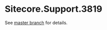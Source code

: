 # Sitecore.Support.3819

See [master branch](https://github.com/sitecoresupport/Sitecore.Support.3819) for details.